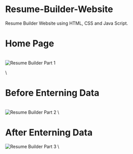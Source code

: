 # Resume-Builder-Website
Resume Builder Website using HTML, CSS and Java Script.
<br>
# Home Page
\
![Resume Builder Part 1](https://github.com/SineNitish/Resume-Builder-Website/assets/77968544/5edfad36-1be2-4726-ba90-fc305948be9c)

\
# Before Enterning Data 
\
![Resume Builder Part 2](https://github.com/SineNitish/Resume-Builder-Website/assets/77968544/1ee52df7-7028-4033-9b90-17a9cdb4a747)
\
<h1> After Enterning Data </h1>

![Resume Builder Part 3](https://github.com/SineNitish/Resume-Builder-Website/assets/77968544/80f8bf99-4576-494f-8bf3-050af02c1b04)
\
